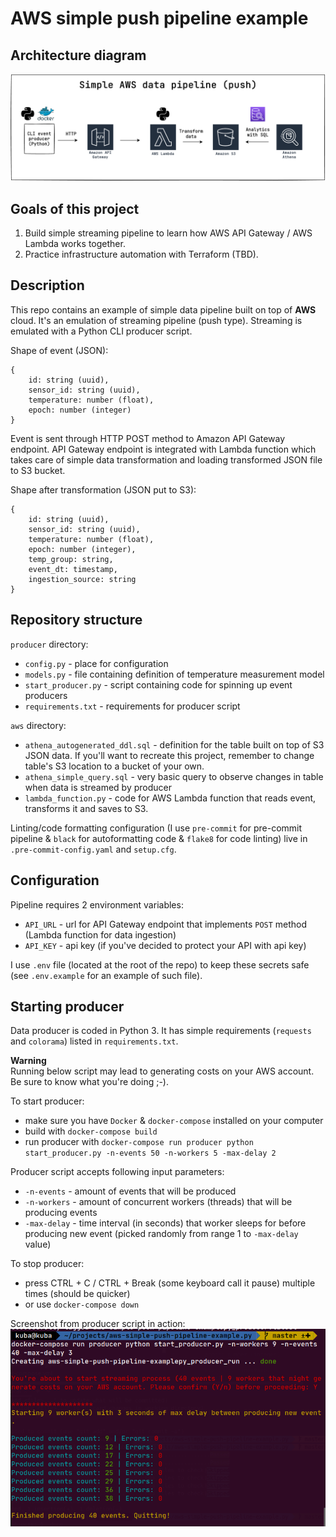 # AWS simple push pipeline example

## Architecture diagram
![architecture diagram](static/aws-simple-push-pipeline-bg.png)

## Goals of this project
1. Build simple streaming pipeline to learn how AWS API Gateway / AWS Lambda works together.
2. Practice infrastructure automation with Terraform (TBD).

## Description
This repo contains an example of simple data pipeline built on top of **AWS** cloud.
It's an emulation of streaming pipeline (push type). Streaming is emulated with a Python CLI producer script.

Shape of event (JSON):
```
{
    id: string (uuid),
    sensor_id: string (uuid),
    temperature: number (float),
    epoch: number (integer)
}
```

Event is sent through HTTP POST method to Amazon API Gateway endpoint.
API Gateway endpoint is integrated with Lambda function which takes care of simple data transformation and loading transformed JSON file to S3 bucket.

Shape after transformation (JSON put to S3):
```
{
    id: string (uuid),
    sensor_id: string (uuid),
    temperature: number (float),
    epoch: number (integer),
    temp_group: string,
    event_dt: timestamp,
    ingestion_source: string
}
```

## Repository structure
`producer` directory:
* `config.py` - place for configuration
* `models.py` - file containing definition of temperature measurement model
* `start_producer.py` - script containing code for spinning up event producers
* `requirements.txt` - requirements for producer script

`aws` directory:
* `athena_autogenerated_ddl.sql` - definition for the table built on top of S3 JSON data. If you'll want to recreate this project, remember to change table's S3 location to a bucket of your own.
* `athena_simple_query.sql` - very basic query to observe changes in table when data is streamed by producer
* `lambda_function.py` - code for AWS Lambda function that reads event, transforms it and saves to S3.

Linting/code formatting configuration (I use `pre-commit` for pre-commit pipeline & `black` for autoformatting code & `flake8` for code linting) live in `.pre-commit-config.yaml` and `setup.cfg`.
## Configuration
Pipeline requires 2 environment variables:
* `API_URL` - url for API Gateway endpoint that implements `POST` method (Lambda function for data ingestion)
* `API_KEY` - api key (if you've decided to protect your API with api key)

I use `.env` file (located at the root of the repo) to keep these secrets safe (see `.env.example` for an example of such file).

## Starting producer
Data producer is coded in Python 3. It has simple requirements (`requests` and `colorama`) listed in `requirements.txt`.

**Warning**<br>
Running below script may lead to generating costs on your AWS account. Be sure to know what you're doing ;-).

To start producer:
* make sure you have `Docker` & `docker-compose` installed on your computer
* build with `docker-compose build`
* run producer with `docker-compose run producer python start_producer.py -n-events 50 -n-workers 5 -max-delay 2`

Producer script accepts following input parameters:
* `-n-events` - amount of events that will be produced
* `-n-workers` - amount of concurrent workers (threads) that will be producing events
* `-max-delay` - time interval (in seconds) that worker sleeps for before producing new event (picked randomly from range 1 to `-max-delay` value)

To stop producer:
* press CTRL + C / CTRL + Break (some keyboard call it pause) multiple times (should be quicker)
* or use `docker-compose down`

Screenshot from producer script in action:
![producer script screenshot](static/producer_script_output.png)
